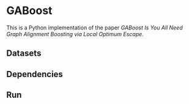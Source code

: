 # GABoost

This is a Python implementation of the paper *GABoost Is You All Need Graph Alignment Boosting via Local Optimum Escape*.

## Datasets


## Dependencies

## Run
